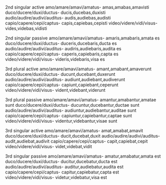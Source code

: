 2nd singular active
amo/amare/amavi/amatus- amas,amabas,amavisti
duco/ducere/duxi/ductus- ducis,ducebas,duxisti
audio/audire/audivi/auditus- audis,audiebas,audisti
capio/capere/cepi/captus- capis,capiebas,cepisti
video/videre/vidi/visus- vides,videbas,vidisti

2nd singular passive
amo/amare/amavi/amatus- amaris,amabaris,amata es
duco/ducere/duxi/ductus- duceris,ducebaris,ducta es
audio/audire/audivi/auditus- audiris,audiebaris,audita es
capio/capere/cepi/captus- caperis,capiebaris,capta es
video/videre/vidi/visus- videris,videbaris,visa es

3rd plural active
amo/amare/amavi/amatus- amant,amabant,amaverunt
duco/ducere/duxi/ductus- ducunt,ducebant,duxerunt
audio/audire/audivi/auditus- audiunt,audiebant,audiverunt
capio/capere/cepi/captus- capiunt,capiebant,ceperunt
video/videre/vidi/visus- vident,videbant,viderunt

3rd plural passive
amo/amare/amavi/amatus- amantur,amabantur,amatae sunt
duco/ducere/duxi/ductus- ducuntur,ducebantur,ductae sunt
audio/audire/audivi/auditus- audiuntur,audiebantur,auditae sunt
capio/capere/cepi/captus- capiuntur,capiebantur,captae sunt
video/videre/vidi/visus- videntur,videbantur,visae sunt

3rd singular active
amo/amare/amavi/amatus- amat,amabat,amavit
duco/ducere/duxi/ductus- ducit,ducebat,duxit
audio/audire/audivi/auditus- audit,audiebat,audivit
capio/capere/cepi/captus- capit,capiebat,cepit
video/videre/vidi/visus- videt,videbat,vidit

3rd singular passive
amo/amare/amavi/amatus- amatur,amabatur,amata est
duco/ducere/duxi/ductus- ducitur,ducebatur,ducta est
audio/audire/audivi/auditus- auditur,audiebatur,audita est
capio/capere/cepi/captus- capitur,capiebatur,capta est
video/videre/vidi/visus- videtur,videbatur,visa est
